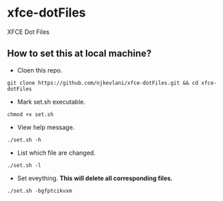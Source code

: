 # xfce-dotFiles
XFCE Dot Files

## How to set this at local machine?
- Cloen this repo.

`git clone https://github.com/njkevlani/xfce-dotFiles.git && cd xfce-dotFiles`

- Mark set.sh executable.

`chmod +x set.sh`

- View help message.

`./set.sh -h`

- List which file are changed.

`./set.sh -l`

- Set eveything. **This will delete all corresponding files.**

`./set.sh -bgfptcikvxm`
